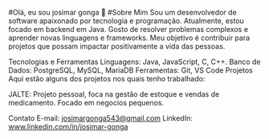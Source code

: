 #Olá, eu sou josimar gonga 👋
#Sobre Mim
Sou um desenvolvedor de software apaixonado por tecnologia e programação. Atualmente, estou focado em  backend em Java. Gosto de resolver problemas complexos e aprender novas linguagens e frameworks. Meu objetivo é contribuir para projetos que possam impactar positivamente a vida das pessoas.

Tecnologias e Ferramentas
Linguagens: Java, JavaScript, C, C++.
Banco de Dados: PostgreSQL, MySQL, MariaDB
Ferramentas: Git, VS Code
Projetos
Aqui estão alguns dos projetos nos quais tenho trabalhado:

JALTE: Projeto pessoal, foca na gestão de estoque e vendas de medicamento. Focado em negocios pequenos.

Contato
E-mail: josimargonga543@gmail.com 
LinkedIn: www.linkedin.com/in/josimar-gonga
